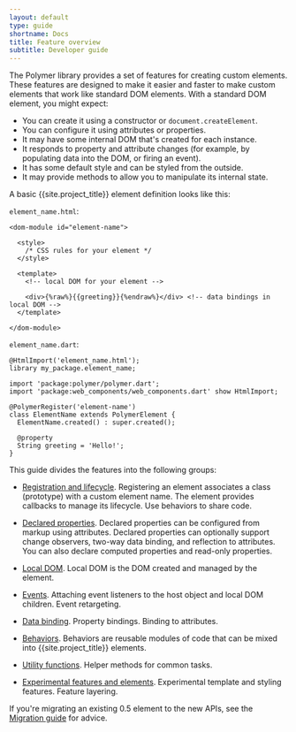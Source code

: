 ```yaml
---
layout: default
type: guide
shortname: Docs
title: Feature overview
subtitle: Developer guide
---
```



The Polymer library provides a set of features for creating custom elements. These features are designed 
to make it easier and faster to make custom elements that work like standard DOM elements. With a standard DOM element, you might expect:

* You can create it using a constructor or `document.createElement`.
* You can configure it using attributes or properties.
* It may have some internal DOM that's created for each instance.
* It responds to property and attribute changes (for example, by populating data into the DOM, or firing an event).
* It has some default style and can be styled from the outside.
* It may provide methods to allow you to manipulate its internal state.

A basic {{site.project_title}} element definition looks like this:

`element_name.html`:

    <dom-module id="element-name">
    
      <style>
        /* CSS rules for your element */
      </style>
    
      <template>
        <!-- local DOM for your element -->
    
        <div>{%raw%}{{greeting}}{%endraw%}</div> <!-- data bindings in local DOM -->
      </template>
    
    </dom-module>

`element_name.dart`:

    @HtmlImport('element_name.html');
    library my_package.element_name;
    
    import 'package:polymer/polymer.dart';
    import 'package:web_components/web_components.dart' show HtmlImport;

    @PolymerRegister('element-name')
    class ElementName extends PolymerElement {
      ElementName.created() : super.created();
      
      @property
      String greeting = 'Hello!';
    }


This guide divides the features into the following groups:

*   [Registration and lifecycle](registering-elements.html). Registering an
    element associates a class (prototype) with a custom element name. The
    element provides callbacks to manage its lifecycle. Use behaviors to
    share code.

*   [Declared properties](properties.html). Declared properties can be 
    configured from markup using attributes. Declared properties can optionally
    support change observers, two-way data binding, and reflection to attributes.
    You can also declare computed properties and read-only properties.

*   [Local DOM](local-dom.html). Local DOM is the DOM created and managed by the element.

*   [Events](events.html). Attaching event listeners to the host object 
    and local DOM children. Event retargeting.

*   [Data binding](data-binding.html). Property bindings. Binding to attributes.

*   [Behaviors](behaviors.html). Behaviors are reusable modules of code that can be 
    mixed into {{site.project_title}} elements.

*   [Utility functions](utility-functions.html). Helper methods for common tasks.

*   [Experimental features and elements](experimental.html). Experimental template and styling features.
    Feature layering.

If you're migrating an existing 0.5 element to the new APIs, see the [Migration guide](../migration.html)
for advice.





